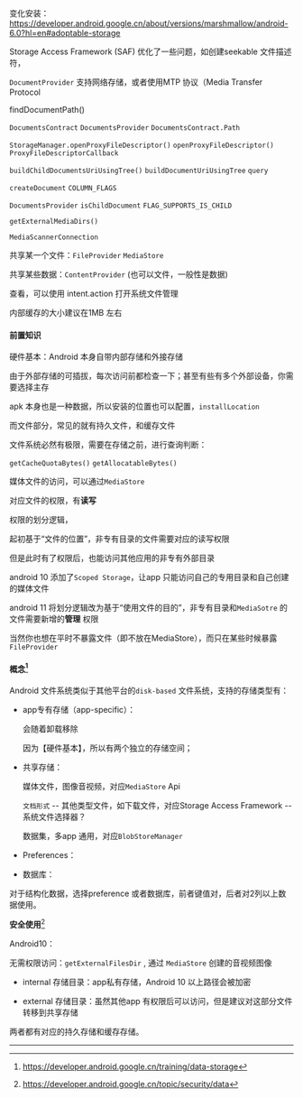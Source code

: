 变化安装：https://developer.android.google.cn/about/versions/marshmallow/android-6.0?hl=en#adoptable-storage  



Storage Access Framework (SAF)  优化了一些问题，如创建seekable 文件描述符，    

`DocumentProvider` 支持网络存储，或者使用MTP 协议（Media Transfer Protocol  



findDocumentPath()

`DocumentsContract`
`DocumentsProvider`
`DocumentsContract.Path`



`StorageManager.openProxyFileDescriptor()`
`openProxyFileDescriptor()` 
`ProxyFileDescriptorCallback`



`buildChildDocumentsUriUsingTree()`  `buildDocumentUriUsingTree` `query`    

`createDocument`  `COLUMN_FLAGS`  

`DocumentsProvider` `isChildDocument` `FLAG_SUPPORTS_IS_CHILD`  

`getExternalMediaDirs()` 

`MediaScannerConnection`  



共享某一个文件：`FileProvider`  `MediaStore`

共享某些数据：`ContentProvider` (也可以文件，一般性是数据)

查看，可以使用 intent.action 打开系统文件管理  



内部缓存的大小建议在1MB 左右 



#### 前置知识  

硬件基本：Android 本身自带内部存储和外接存储  

由于外部存储的可插拔，每次访问前都检查一下；甚至有些有多个外部设备，你需要选择主存    

apk 本身也是一种数据，所以安装的位置也可以配置，`installLocation`  

而文件部分，常见的就有持久文件，和缓存文件  



文件系统必然有极限，需要在存储之前，进行查询判断：

`getCacheQuotaBytes()`  `getAllocatableBytes()`  





媒体文件的访问，可以通过`MediaStore`  



对应文件的权限，有**读写**  

权限的划分逻辑，  

起初基于“文件的位置”，非专有目录的文件需要对应的读写权限   

但是此时有了权限后，也能访问其他应用的非专有外部目录     

android 10 添加了`Scoped Storage`，让app 只能访问自己的专用目录和自己创建的媒体文件  

android 11 将划分逻辑改为基于“使用文件的目的”，非专有目录和`MediaSotre` 的文件需要新增的**管理** 权限  



当然你也想在平时不暴露文件（即不放在MediaStore），而只在某些时候暴露 `FileProvider` 



#### 概念[^1]

Android 文件系统类似于其他平台的`disk-based` 文件系统，支持的存储类型有：

- app专有存储（app-specific）：

    会随着卸载移除  

    因为【硬件基本】，所以有两个独立的存储空间；    

- 共享存储：

    媒体文件，图像音视频，对应`MediaStore`  Api

    `文档形式` -- 其他类型文件，如下载文件，对应Storage Access Framework -- 系统文件选择器？

    数据集，多app 通用，对应`BlobStoreManager`

- Preferences：

- 数据库：

对于结构化数据，选择preference 或者数据库，前者键值对，后者对2列以上数据使用。



**安全使用**[^2]



Android10：

无需权限访问：`getExternalFilesDir` , 通过 `MediaStore` 创建的音视频图像  



- internal 存储目录：app私有存储，Android 10 以上路径会被加密

- external 存储目录：虽然其他app 有权限后可以访问，但是建议对这部分文件转移到共享存储  

两者都有对应的持久存储和缓存存储。



---



[^1]: https://developer.android.google.cn/training/data-storage
[^2]: https://developer.android.google.cn/topic/security/data